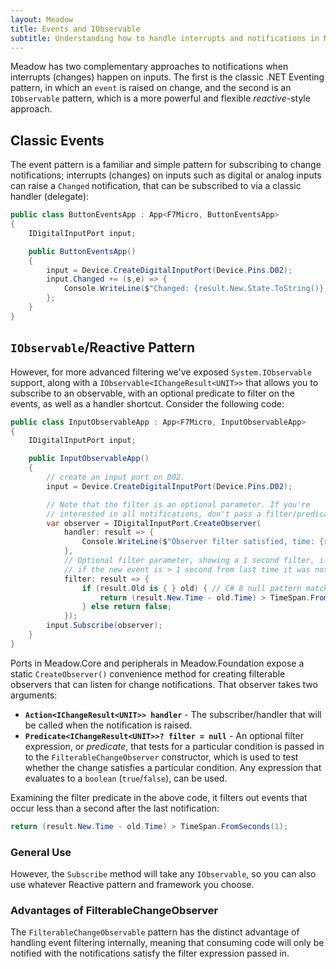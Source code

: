 ```yaml
---
layout: Meadow
title: Events and IObservable
subtitle: Understanding how to handle interrupts and notifications in Meadow.
---
```


Meadow has two complementary approaches to notifications when interrupts (changes) happen on inputs. The first is the classic .NET Eventing pattern, in which an `event` is raised on change, and the second is an `IObservable` pattern, which is a more powerful and flexible _reactive_-style approach.

## Classic Events

The event pattern is a familiar and simple pattern for subscribing to change notifications; interrupts (changes) on inputs such as digital or analog inputs can raise a `Changed` notification, that can be subscribed to via a classic handler (delegate):

```csharp
public class ButtonEventsApp : App<F7Micro, ButtonEventsApp>
{
    IDigitalInputPort input;

    public ButtonEventsApp()
    {
        input = Device.CreateDigitalInputPort(Device.Pins.D02);
        input.Changed += (s,e) => {
            Console.WriteLine($"Changed: {result.New.State.ToString()}, Time: {result.New.Time.ToString()}");
        };
    }
}
```

## `IObservable`/Reactive Pattern

However, for more advanced filtering we've exposed `System.IObservable` support, along with a `IObservable<IChangeResult<UNIT>>` that allows you to subscribe to an observable, with an optional predicate to filter on the events, as well as a handler shortcut. Consider the following code:

```csharp
public class InputObservableApp : App<F7Micro, InputObservableApp>
{
    IDigitalInputPort input;

    public InputObservableApp()
    {
        // create an input port on D02. 
        input = Device.CreateDigitalInputPort(Device.Pins.D02);

        // Note that the filter is an optional parameter. If you're
        // interested in all notifications, don't pass a filter/predicate.
        var observer = IDigitalInputPort.CreateObserver(
            handler: result => {
                Console.WriteLine($"Observer filter satisfied, time: {result.New.Time.ToShortTimeString()}");
            },
            // Optional filter parameter, showing a 1 second filter, i.e., only notify
            // if the new event is > 1 second from last time it was notified.
            filter: result => {
                if (result.Old is { } old) { // C# 8 null pattern matching for not null
                    return (result.New.Time - old.Time) > TimeSpan.FromSeconds(1);
                } else return false;
            });
        input.Subscribe(observer);
    }
}
```

Ports in Meadow.Core and peripherals in Meadow.Foundation expose a static `CreateObserver()` convenience method for creating filterable observers that can listen for change notifications. That observer takes two arguments:

 * **`Action<IChangeResult<UNIT>> handler`** - The subscriber/handler that will be called when the notification is raised.
 * **`Predicate<IChangeResult<UNIT>>? filter = null`** - An optional filter expression, or _predicate_, that tests for a particular condition is passed in to the `FilterableChangeObserver` constructor, which is used to test whether the change satisfies a particular condition. Any expression that evaluates to a `boolean` (`true`/`false`), can be used.

Examining the filter predicate in the above code, it filters out events that occur less than a second after the last notification:

```csharp
return (result.New.Time - old.Time) > TimeSpan.FromSeconds(1);
```

### General Use

However, the `Subscribe` method will take any `IObservable`, so you can also use whatever Reactive pattern and framework you choose.

### Advantages of FilterableChangeObserver

The `FilterableChangeObservable` pattern has the distinct advantage of handling event filtering internally, meaning that consuming code will only be notified with the notifications satisfy the filter expression passed in. 
